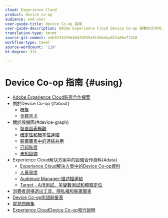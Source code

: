 ```yaml
---
cloud: Experience Cloud
product: device co-op
audience: end-user
user-guide-title: Device Co-op 指南
user-guide-description: Adobe Experience Cloud Device Co-op 是數位合作社，參與的客戶可在其中分享裝置連結資訊。此資訊可協助他們為客戶提供有價值且一致的跨裝置體驗。
translation-type: tm+mt
source-git-commit: edb9233d29d46d7d559a513bbdaa81fa86e77418
workflow-type: tm+mt
source-wordcount: '119'
ht-degree: 31%

---
```



# Device Co-op 指南 {#using}

+ [Adobe Experience Cloud裝置合作檔案](home.md)
+ 關於Device Co-op {#about}
   + [概覽](about/overview.md)
   + [會籍需求](about/requirements.md)
+ 關於設備圖{#device-graph}
   + [裝置圖表概觀](processes/device-graph-overview.md)
   + [確定性和概率性連結](processes/links.md)
   + [裝置圖表中的連結共用](processes/link-sharing.md)
   + [已知裝置](processes/known-device.md)
   + [未知設備](processes/unknown-device.md)
+ Experience Cloud解決方案中的設備合作資料{#data}
   + [Experience Cloud解決方案中的Device Co-op資料](other-solutions/other-solutions.md)
   + [人員量度](other-solutions/people.md)
   + [Audience Manager-描述檔連結](other-solutions/proflie-link.md)
   + [Target - A/B測試、多變數測試和體驗定位](other-solutions/target.md)
+ [消費者選擇退出工具、隱私權和裝置圖表](privacy.md)
+ [Device Co-op術語辭彙表](glossary.md)
+ [常見問題集](faq.md)
+ [Experience CloudDevice Co-op發行說明](release-notes.md)
